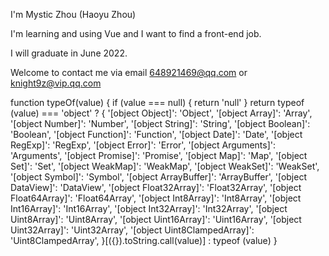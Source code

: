 I'm Mystic Zhou (Haoyu Zhou)

I'm learning and using Vue and I want to find a front-end job.

I will graduate in June 2022.

Welcome to contact me via email 648921469@qq.com or knight9z@vip.qq.com

function typeOf(value) {
    if (value === null) {
      return 'null'
    }
    return typeof (value) === 'object' ? {
      '[object Object]': 'Object',
      '[object Array]': 'Array',
      '[object Number]': 'Number',
      '[object String]': 'String',
      '[object Boolean]': 'Boolean',
      '[object Function]': 'Function',
      '[object Date]': 'Date',
      '[object RegExp]': 'RegExp',
      '[object Error]': 'Error',
      '[object Arguments]': 'Arguments',
      '[object Promise]': 'Promise',
      '[object Map]': 'Map',
      '[object Set]': 'Set',
      '[object WeakMap]': 'WeakMap',
      '[object WeakSet]': 'WeakSet',
      '[object Symbol]': 'Symbol',
      '[object ArrayBuffer]': 'ArrayBuffer',
      '[object DataView]': 'DataView',
      '[object Float32Array]': 'Float32Array',
      '[object Float64Array]': 'Float64Array',
      '[object Int8Array]': 'Int8Array',
      '[object Int16Array]': 'Int16Array',
      '[object Int32Array]': 'Int32Array',
      '[object Uint8Array]': 'Uint8Array',
      '[object Uint16Array]': 'Uint16Array',
      '[object Uint32Array]': 'Uint32Array',
      '[object Uint8ClampedArray]': 'Uint8ClampedArray',
    }[({}).toString.call(value)] : typeof (value)
  }

